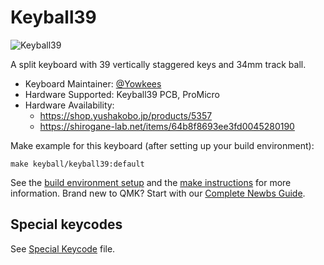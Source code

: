 # Keyball39

![Keyball39](../../../../keyball39/doc/rev1/images/kb39_001.jpg)

A split keyboard with 39 vertically staggered keys and 34mm track ball.

* Keyboard Maintainer: [@Yowkees](https://twitter.com/Yowkees)
* Hardware Supported: Keyball39 PCB, ProMicro
* Hardware Availability:
    * <https://shop.yushakobo.jp/products/5357>
    * <https://shirogane-lab.net/items/64b8f8693ee3fd0045280190>

Make example for this keyboard (after setting up your build environment):

    make keyball/keyball39:default

See the [build environment setup](https://docs.qmk.fm/#/getting_started_build_tools) and the [make instructions](https://docs.qmk.fm/#/getting_started_make_guide) for more information. Brand new to QMK? Start with our [Complete Newbs Guide](https://docs.qmk.fm/#/newbs).

## Special keycodes

See [Special Keycode](../lib/keyball/keycodes.md) file.

